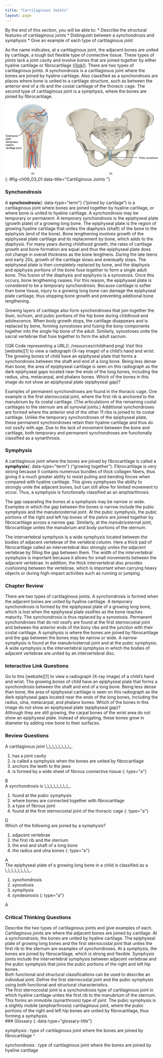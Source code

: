 ```yaml
---
title: "Cartilaginous Joints"
layout: page
---
```



<div data-type="abstract" markdown="1">
By the end of this section, you will be able to:
* Describe the structural features of cartilaginous joints
* Distinguish between a synchondrosis and symphysis
* Give an example of each type of cartilaginous joint

</div>

As the name indicates, at a cartilaginous joint, the adjacent bones are united by cartilage, a tough but flexible type of connective tissue. These types of joints lack a joint cavity and involve bones that are joined together by either hyaline cartilage or fibrocartilage ([\[link\]](#fig-ch09_03_01)). There are two types of cartilaginous joints. A synchondrosis is a cartilaginous joint where the bones are joined by hyaline cartilage. Also classified as a synchondrosis are places where bone is united to a cartilage structure, such as between the anterior end of a rib and the costal cartilage of the thoracic cage. The second type of cartilaginous joint is a symphysis, where the bones are joined by fibrocartilage.

 ![This figure shows the cartilaginous joints. The left panel shows a hyaline cartilage joint, and the right panel shows the fibrocartilaginous joint of the pubic symphisis.](../resources/906_Cartiliginous_Joints.jpg "At cartilaginous joints, bones are united by hyaline cartilage to form a synchondrosis or by fibrocartilage to form a symphysis. (a) The hyaline cartilage of the epiphyseal plate (growth plate) forms a synchondrosis that unites the shaft (diaphysis) and end (epiphysis) of a long bone and allows the bone to grow in length. (b) The pubic portions of the right and left hip bones of the pelvis are joined together by fibrocartilage, forming the pubic symphysis."){: #fig-ch09_03_01 data-title="Cartiliginous Joints "}

### Synchondrosis

A **synchondrosis**{: data-type="term"} (“joined by cartilage”) is a cartilaginous joint where bones are joined together by hyaline cartilage, or where bone is united to hyaline cartilage. A synchondrosis may be temporary or permanent. A temporary synchondrosis is the epiphyseal plate (growth plate) of a growing long bone. The epiphyseal plate is the region of growing hyaline cartilage that unites the diaphysis (shaft) of the bone to the epiphysis (end of the bone). Bone lengthening involves growth of the epiphyseal plate cartilage and its replacement by bone, which adds to the diaphysis. For many years during childhood growth, the rates of cartilage growth and bone formation are equal and thus the epiphyseal plate does not change in overall thickness as the bone lengthens. During the late teens and early 20s, growth of the cartilage slows and eventually stops. The epiphyseal plate is then completely replaced by bone, and the diaphysis and epiphysis portions of the bone fuse together to form a single adult bone. This fusion of the diaphysis and epiphysis is a synostosis. Once this occurs, bone lengthening ceases. For this reason, the epiphyseal plate is considered to be a temporary synchondrosis. Because cartilage is softer than bone tissue, injury to a growing long bone can damage the epiphyseal plate cartilage, thus stopping bone growth and preventing additional bone lengthening.

Growing layers of cartilage also form synchondroses that join together the ilium, ischium, and pubic portions of the hip bone during childhood and adolescence. When body growth stops, the cartilage disappears and is replaced by bone, forming synostoses and fusing the bony components together into the single hip bone of the adult. Similarly, synostoses unite the sacral vertebrae that fuse together to form the adult sacrum.

<div data-type="note" data-has-label="true" class="anatomy interactive" data-label="" markdown="1">
<span data-type="media" data-alt="QR Code representing a URL"> ![QR Code representing a URL](../resources/childhand.png) </span>
Visit this [website][1] to view a radiograph (X-ray image) of a child’s hand and wrist. The growing bones of child have an epiphyseal plate that forms a synchondrosis between the shaft and end of a long bone. Being less dense than bone, the area of epiphyseal cartilage is seen on this radiograph as the dark epiphyseal gaps located near the ends of the long bones, including the radius, ulna, metacarpal, and phalanx bones. Which of the bones in this image do not show an epiphyseal plate (epiphyseal gap)?

</div>

Examples of permanent synchondroses are found in the thoracic cage. One example is the first sternocostal joint, where the first rib is anchored to the manubrium by its costal cartilage. (The articulations of the remaining costal cartilages to the sternum are all synovial joints.) Additional synchondroses are formed where the anterior end of the other 11 ribs is joined to its costal cartilage. Unlike the temporary synchondroses of the epiphyseal plate, these permanent synchondroses retain their hyaline cartilage and thus do not ossify with age. Due to the lack of movement between the bone and cartilage, both temporary and permanent synchondroses are functionally classified as a synarthrosis.

### Symphysis

A cartilaginous joint where the bones are joined by fibrocartilage is called a **symphysis**{: data-type="term"} (“growing together”). Fibrocartilage is very strong because it contains numerous bundles of thick collagen fibers, thus giving it a much greater ability to resist pulling and bending forces when compared with hyaline cartilage. This gives symphyses the ability to strongly unite the adjacent bones, but can still allow for limited movement to occur. Thus, a symphysis is functionally classified as an amphiarthrosis.

The gap separating the bones at a symphysis may be narrow or wide. Examples in which the gap between the bones is narrow include the pubic symphysis and the manubriosternal joint. At the pubic symphysis, the pubic portions of the right and left hip bones of the pelvis are joined together by fibrocartilage across a narrow gap. Similarly, at the manubriosternal joint, fibrocartilage unites the manubrium and body portions of the sternum.

The intervertebral symphysis is a wide symphysis located between the bodies of adjacent vertebrae of the vertebral column. Here a thick pad of fibrocartilage called an intervertebral disc strongly unites the adjacent vertebrae by filling the gap between them. The width of the intervertebral symphysis is important because it allows for small movements between the adjacent vertebrae. In addition, the thick intervertebral disc provides cushioning between the vertebrae, which is important when carrying heavy objects or during high-impact activities such as running or jumping.

### Chapter Review

There are two types of cartilaginous joints. A synchondrosis is formed when the adjacent bones are united by hyaline cartilage. A temporary synchondrosis is formed by the epiphyseal plate of a growing long bone, which is lost when the epiphyseal plate ossifies as the bone reaches maturity. The synchondrosis is thus replaced by a synostosis. Permanent synchondroses that do not ossify are found at the first sternocostal joint and between the anterior ends of the bony ribs and the junction with their costal cartilage. A symphysis is where the bones are joined by fibrocartilage and the gap between the bones may be narrow or wide. A narrow symphysis is found at the manubriosternal joint and at the pubic symphysis. A wide symphysis is the intervertebral symphysis in which the bodies of adjacent vertebrae are united by an intervertebral disc.

### Interactive Link Questions

<div data-type="exercise">
<div data-type="problem" markdown="1">
Go to this [website][1] to view a radiograph (X-ray image) of a child’s hand and wrist. The growing bones of child have an epiphyseal plate that forms a synchondrosis between the shaft and end of a long bone. Being less dense than bone, the area of epiphyseal cartilage is seen on this radiograph as the dark epiphyseal gaps located near the ends of the long bones, including the radius, ulna, metacarpal, and phalanx bones. Which of the bones in this image do not show an epiphyseal plate (epiphyseal gap)?

</div>
<div data-type="solution" markdown="1">
Although they are still growing, the carpal bones of the wrist area do not show an epiphyseal plate. Instead of elongating, these bones grow in diameter by adding new bone to their surfaces.

</div>
</div>

### Review Questions

<div data-type="exercise">
<div data-type="problem" markdown="1">
A cartilaginous joint \_\_\_\_\_\_\_\_.

1.  has a joint cavity
2.  is called a symphysis when the bones are united by fibrocartilage
3.  anchors the teeth to the jaws
4.  is formed by a wide sheet of fibrous connective tissue
{: type="a"}

</div>
<div data-type="solution" markdown="1">
B

</div>
</div>

<div data-type="exercise">
<div data-type="problem" markdown="1">
A synchondrosis is \_\_\_\_\_\_\_\_.

1.  found at the pubic symphysis
2.  where bones are connected together with fibrocartilage
3.  a type of fibrous joint
4.  found at the first sternocostal joint of the thoracic cage
{: type="a"}

</div>
<div data-type="solution" markdown="1">
D

</div>
</div>

<div data-type="exercise">
<div data-type="problem" markdown="1">
Which of the following are joined by a symphysis?

1.  adjacent vertebrae
2.  the first rib and the sternum
3.  the end and shaft of a long bone
4.  the radius and ulna bones
{: type="a"}

</div>
<div data-type="solution" markdown="1">
A

</div>
</div>

<div data-type="exercise">
<div data-type="problem" markdown="1">
The epiphyseal plate of a growing long bone in a child is classified as a \_\_\_\_\_\_\_\_.

1.  synchondrosis
2.  synostosis
3.  symphysis
4.  syndesmosis
{: type="a"}

</div>
<div data-type="solution" markdown="1">
A

</div>
</div>

### Critical Thinking Questions

<div data-type="exercise">
<div data-type="problem" markdown="1">
Describe the two types of cartilaginous joints and give examples of each.

</div>
<div data-type="solution" markdown="1">
Cartilaginous joints are where the adjacent bones are joined by cartilage. At a synchondrosis, the bones are united by hyaline cartilage. The epiphyseal plate of growing long bones and the first sternocostal joint that unites the first rib to the sternum are examples of synchondroses. At a symphysis, the bones are joined by fibrocartilage, which is strong and flexible. Symphysis joints include the intervertebral symphysis between adjacent vertebrae and the pubic symphysis that joins the pubic portions of the right and left hip bones.

</div>
</div>

<div data-type="exercise">
<div data-type="problem" markdown="1">
Both functional and structural classifications can be used to describe an individual joint. Define the first sternocostal joint and the pubic symphysis using both functional and structural characteristics.

</div>
<div data-type="solution" markdown="1">
The first sternocostal joint is a synchondrosis type of cartilaginous joint in which hyaline cartilage unites the first rib to the manubrium of the sternum. This forms an immobile (synarthrosis) type of joint. The pubic symphysis is a slightly mobile (amphiarthrosis) cartilaginous joint, where the pubic portions of the right and left hip bones are united by fibrocartilage, thus forming a symphysis.

</div>
</div>

<div data-type="glossary" markdown="1">
### Glossary
{: data-type="glossary-title"}

symphysis
: type of cartilaginous joint where the bones are joined by fibrocartilage
^

synchondrosis
: type of cartilaginous joint where the bones are joined by hyaline cartilage

</div>



[1]: http://openstax.org/l/childhand
